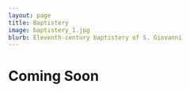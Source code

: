 ```yaml
---
layout: page
title: Baptistery
image: baptistery_1.jpg
blurb: Eleventh-century baptistery of S. Giovanni
---
```


# Coming Soon
